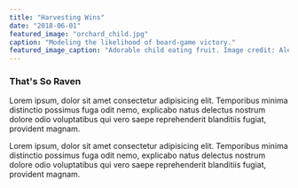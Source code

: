 ```yaml
---
title: "Harvesting Wins"
date: "2018-06-01"
featured_image: "orchard_child.jpg"
caption: "Modeling the likelihood of board-game victory."
featured_image_caption: "Adorable child eating fruit. Image credit: Alexas_Fotos on Pixabay."
---
```


### That's So Raven

Lorem ipsum, dolor sit amet consectetur adipisicing elit. Temporibus minima distinctio possimus fuga odit nemo, explicabo natus delectus nostrum dolore odio voluptatibus qui vero saepe reprehenderit blanditiis fugiat, provident magnam.

<OrchardGame caption="Figure 1: An online orchard game."/>

Lorem ipsum, dolor sit amet consectetur adipisicing elit. Temporibus minima distinctio possimus fuga odit nemo, explicabo natus delectus nostrum dolore odio voluptatibus qui vero saepe reprehenderit blanditiis fugiat, provident magnam.
